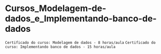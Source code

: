 # Cursos_Modelagem-de-dados_e_Implementando-banco-de-dados

```Certificado do curso: Modelagem de dados - 8 horas/aula```
```Certificado do curso: Implementando banco de dados - 15 horas/aula```
